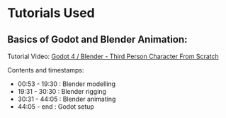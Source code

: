 # Tutorials Used

## Basics of Godot and Blender Animation:

Tutorial Video: [Godot 4 / Blender - Third Person Character From Scratch](https://www.youtube.com/watch?v=VasHZZyPpYU)

Contents and timestamps:

- 00:53 - 19:30 : Blender modelling
- 19:31 - 30:30 : Blender rigging
- 30:31 - 44:05 : Blender animating
- 44:05 - end : Godot setup
